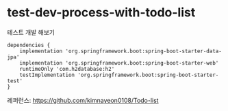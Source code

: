 # test-dev-process-with-todo-list
테스트 개발 해보기
```
dependencies {
	implementation 'org.springframework.boot:spring-boot-starter-data-jpa'
	implementation 'org.springframework.boot:spring-boot-starter-web'
	runtimeOnly 'com.h2database:h2'
	testImplementation 'org.springframework.boot:spring-boot-starter-test'
}
```
레퍼런스: https://github.com/kimnayeon0108/Todo-list
